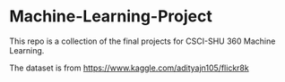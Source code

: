 # Machine-Learning-Project

This repo is a collection of the final projects for CSCI-SHU 360 Machine Learning. 

<embd src = "./Final Report.pdf" type = "application/pdf">

The dataset is from https://www.kaggle.com/adityajn105/flickr8k
